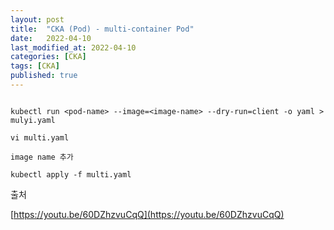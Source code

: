 ```yaml
---
layout: post
title:  "CKA (Pod) - multi-container Pod"
date:   2022-04-10
last_modified_at: 2022-04-10
categories: [CKA]
tags: [CKA]
published: true
---
```


```shell

kubectl run <pod-name> --image=<image-name> --dry-run=client -o yaml > mulyi.yaml

vi multi.yaml

image name 추가

kubectl apply -f multi.yaml

```

출처

[https://youtu.be/60DZhzvuCqQ](https://youtu.be/60DZhzvuCqQ)